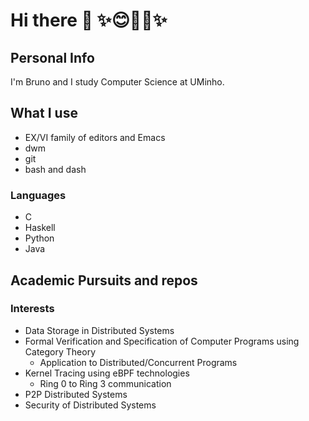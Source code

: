 # Hi there 👋 ✨😊🏳️‍🌈✨

## Personal Info

I'm Bruno and I study Computer Science at UMinho.

## What I use

* EX/VI family of editors and Emacs
* dwm
* git
* bash and dash

### Languages

* C
* Haskell
* Python
* Java

## Academic Pursuits and repos

### Interests

* Data Storage in Distributed Systems
* Formal Verification and Specification of Computer Programs using Category Theory
  * Application to Distributed/Concurrent Programs
* Kernel Tracing using eBPF technologies
  * Ring 0 to Ring 3 communication
* P2P Distributed Systems
* Security of Distributed Systems
